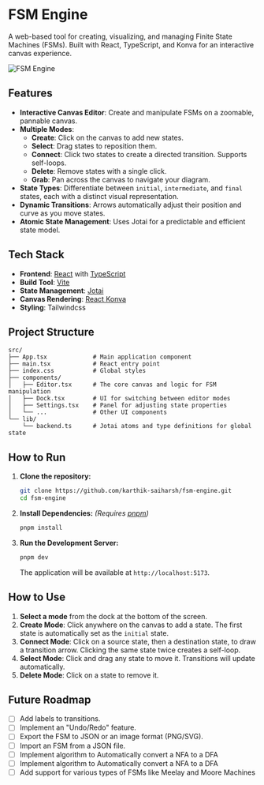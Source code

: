 # FSM Engine

A web-based tool for creating, visualizing, and managing Finite State Machines (FSMs). Built with React, TypeScript, and Konva for an interactive canvas experience.

![FSM Engine]()

## Features

-   **Interactive Canvas Editor**: Create and manipulate FSMs on a zoomable, pannable canvas.
-   **Multiple Modes**:
    -   **Create**: Click on the canvas to add new states.
    -   **Select**: Drag states to reposition them.
    -   **Connect**: Click two states to create a directed transition. Supports self-loops.
    -   **Delete**: Remove states with a single click.
    -   **Grab**: Pan across the canvas to navigate your diagram.
-   **State Types**: Differentiate between `initial`, `intermediate`, and `final` states, each with a distinct visual representation.
-   **Dynamic Transitions**: Arrows automatically adjust their position and curve as you move states.
-   **Atomic State Management**: Uses Jotai for a predictable and efficient state model.

## Tech Stack

-   **Frontend**: [React](https://reactjs.org/) with [TypeScript](https://www.typescriptlang.org/)
-   **Build Tool**: [Vite](https://vitejs.dev/)
-   **State Management**: [Jotai](https://jotai.org/)
-   **Canvas Rendering**: [React Konva](https://konvajs.org/docs/react/index.html)
-   **Styling**: Tailwindcss

## Project Structure

```
src/
├── App.tsx             # Main application component
├── main.tsx            # React entry point
├── index.css           # Global styles
├── components/
│   ├── Editor.tsx      # The core canvas and logic for FSM manipulation
│   ├── Dock.tsx        # UI for switching between editor modes
│   ├── Settings.tsx    # Panel for adjusting state properties
│   └── ...             # Other UI components
└── lib/
    └── backend.ts      # Jotai atoms and type definitions for global state
```

## How to Run

1.  **Clone the repository:**
    ```bash
    git clone https://github.com/karthik-saiharsh/fsm-engine.git
    cd fsm-engine
    ```

2.  **Install Dependencies:**
    *(Requires [pnpm](https://pnpm.io/))*
    ```bash
    pnpm install
    ```

3.  **Run the Development Server:**
    ```bash
    pnpm dev
    ```
    The application will be available at `http://localhost:5173`.

## How to Use

1.  **Select a mode** from the dock at the bottom of the screen.
2.  **Create Mode**: Click anywhere on the canvas to add a state. The first state is automatically set as the `initial` state.
3.  **Connect Mode**: Click on a source state, then a destination state, to draw a transition arrow. Clicking the same state twice creates a self-loop.
4.  **Select Mode**: Click and drag any state to move it. Transitions will update automatically.
5.  **Delete Mode**: Click on a state to remove it.

## Future Roadmap

-   [ ] Add labels to transitions.
-   [ ] Implement an "Undo/Redo" feature.
-   [ ] Export the FSM to JSON or an image format (PNG/SVG).
-   [ ] Import an FSM from a JSON file.
-   [ ] Implement algorithm to Automatically convert a NFA to a DFA
-   [ ] Implement algorithm to Automatically convert a NFA to a DFA
-   [ ] Add support for various types of FSMs like Meelay and Moore Machines